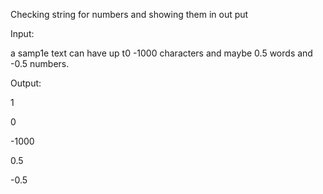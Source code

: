 Checking string for numbers and showing them in out put

Input:

a samp1e text can have up t0 -1000 characters and maybe 0.5 words and -0.5 numbers.

Output:

1

0

-1000

0.5

-0.5

